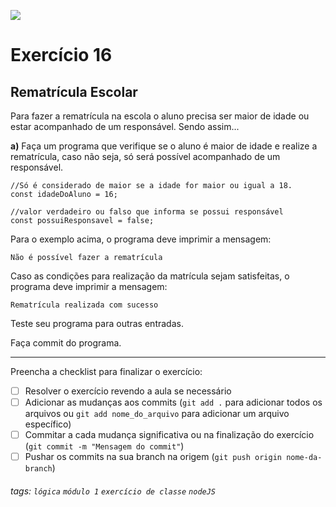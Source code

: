 ![](https://i.imgur.com/xG74tOh.png)

# Exercício 16

## Rematrícula Escolar

Para fazer a rematrícula na escola o aluno precisa ser maior de idade ou estar acompanhado de um responsável. Sendo assim...

**a)** Faça um programa que verifique se o aluno é maior de idade e realize a rematrícula, caso não seja, só será possível  acompanhado de um responsável.

```javascript=
//Só é considerado de maior se a idade for maior ou igual a 18.
const idadeDoAluno = 16;

//valor verdadeiro ou falso que informa se possui responsável
const possuiResponsavel = false;
```

Para o exemplo acima, o programa deve imprimir a mensagem:

`Não é possível fazer a rematrícula`

Caso as condições para realização da matrícula sejam satisfeitas, o programa deve imprimir a mensagem:

`Rematrícula realizada com sucesso`

Teste seu programa para outras entradas.

Faça commit do programa.

---

Preencha a checklist para finalizar o exercício:

- [ ] Resolver o exercício revendo a aula se necessário
- [ ] Adicionar as mudanças aos commits (`git add .` para adicionar todos os arquivos ou `git add nome_do_arquivo` para adicionar um arquivo específico)
- [ ] Commitar a cada mudança significativa ou na finalização do exercício (`git commit -m "Mensagem do commit"`)
- [ ] Pushar os commits na sua branch na origem (`git push origin nome-da-branch`)

###### tags: `lógica` `módulo 1` `exercício de classe` `nodeJS`
